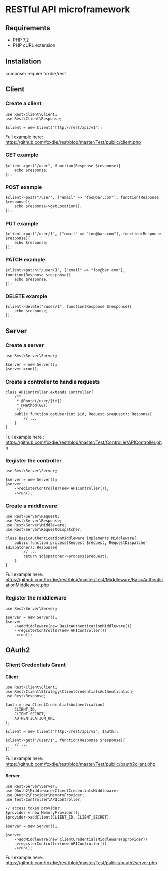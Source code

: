 

# RESTful API microframework

## Requirements

 - PHP 7.2
 - PHP cURL extension

## Installation

composer require foxdie/rest

## Client
### Create a client
	use Rest\Client\Client;
	use Rest\Client\Response;
	
	$client = new Client("http://rest/api/v1");
Full example here: https://github.com/foxdie/rest/blob/master/Test/public/client.php
### GET example
    $client->get("/user", function(Response $response){
		echo $response;
	});
### POST example
	$client->post("/user", ["email" => "foo@bar.com"], function(Response $response){
		echo $response->getLocation();
	});
### PUT example
	$client->put("/user/1", ["email" => "foo@bar.com"], function(Response $response){
		echo $response;
	});
### PATCH example
	$client->patch("/user/1", ["email" => "foo@bar.com"], function(Response $response){
		echo $response;
	});
### DELETE example
	$client->delete("/user/1", function(Response $response){
		echo $response;
	});
## Server
### Create a server
	use Rest\Server\Server;

	$server = new Server();
	$server->run();
### Create a controller to handle requests
	class APIController extends Controller{
		/**
		 * @Route(/user/{id})
		 * @Method(GET)
		 */
		public function getUser(int $id, Request $request): Response{
			// ...
		}
	}
Full example here : https://github.com/foxdie/rest/blob/master/Test/Controller/APIController.php
### Register the controller
	use Rest\Server\Server;

	$server = new Server();
	$server
		->registerController(new APIController());
		->run();
### Create a middleware
	use Rest\Server\Request;
	use Rest\Server\Response;
	use Rest\Server\Middleware;
	use Rest\Server\RequestDispatcher;
	
	class BasicAuthenticationMiddleware implements Middleware{
		public function process(Request $request, RequestDispatcher $dispatcher): Response{
			// ...
			return $dispatcher->process($request);
		}
	}
Full example here: https://github.com/foxdie/rest/blob/master/Test/Middleware/BasicAuthenticationMiddleware.php
### Register the middleware
	use Rest\Server\Server;

	$server = new Server();
	$server
		->addMiddleware(new BasicAuthenticationMiddleware())
		->registerController(new APIController())
		->run();
## OAuth2
### Client Credentials Grant
#### Client
	use Rest\Client\Client;
	use Rest\Client\Strategy\ClientCredentialsAuthentication;
	use Rest\Response;
	
	$auth = new ClientCredentialsAuthentication(
		CLIENT_ID, 
		CLIENT_SECRET,
		AUTHENTICATION_URL
	);

	$client = new Client("http://rest/api/v2", $auth);
	
	$client->get("/user/1", function(Response $response){
		// ...
	});
Full example here: 	
https://github.com/foxdie/rest/blob/master/Test/public/oauth2client.php
#### Server
	use Rest\Server\Server;
	use OAuth2\Middleware\ClientCredentialsMiddleware;
	use OAuth2\Provider\MemoryProvider;
	use Test\Controller\APIController;
	
	// access token provider
	$provider = new MemoryProvider();
	$provider->addClient(CLIENT_ID, CLIENT_SECRET);
	
	$server = new Server();
	
	$server
		->addMiddleware(new ClientCredentialsMiddleware($provider))
		->registerController(new APIController())
		->run();
Full example here:
https://github.com/foxdie/rest/blob/master/Test/public/oauth2server.php